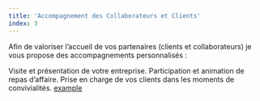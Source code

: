 ```yaml
---
title: 'Accompagnement des Collaborateurs et Clients'
index: 3
---
```


Afin de valoriser l’accueil de vos partenaires (clients et collaborateurs) je vous propose des
accompagnements personnalisés :

Visite et présentation de votre entreprise.
Participation et animation de repas d’affaire.
Prise en charge de vos clients dans les moments de convivialités. [example](/posts2/prise)
